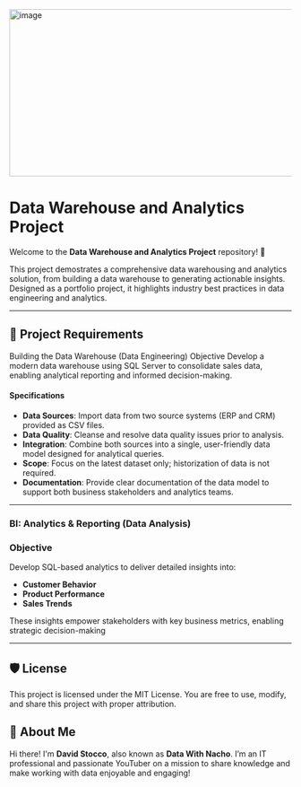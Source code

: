 
<img width="1343" height="298" alt="image" src="https://github.com/user-attachments/assets/5f331121-74f4-42b6-afb4-9d419e895a6c" />


# Data Warehouse and Analytics Project 

Welcome to the **Data Warehouse and Analytics Project** repository! 🚀

This project demostrates a comprehensive data warehousing and analytics solution, from building a data warehouse to generating actionable insights.
Designed as a portfolio project, it highlights industry best practices in data engineering and analytics. 

---

## 🚀 Project Requirements
Building the Data Warehouse (Data Engineering)
Objective
Develop a modern data warehouse using SQL Server to consolidate sales data, enabling analytical reporting and informed decision-making.

#### Specifications
- **Data Sources**: Import data from two source systems (ERP and CRM) provided as CSV files.
- **Data Quality**: Cleanse and resolve data quality issues prior to analysis.
- **Integration**: Combine both sources into a single, user-friendly data model designed for analytical queries.
- **Scope**: Focus on the latest dataset only; historization of data is not required.
- **Documentation**: Provide clear documentation of the data model to support both business stakeholders and analytics teams.

---

### BI: Analytics & Reporting (Data Analysis)

### Objective
Develop SQL-based analytics to deliver detailed insights into:
- **Customer Behavior**
- **Product Performance**
- **Sales Trends**
  
These insights empower stakeholders with key business metrics, enabling strategic decision-making

---

## 🛡️ License
This project is licensed under the MIT License. You are free to use, modify, and share this project with proper attribution.

## 🌟 About Me
Hi there! I'm **David Stocco**, also known as **Data With Nacho**. I’m an IT professional and passionate YouTuber on a mission to share knowledge and make working with data enjoyable and engaging!

